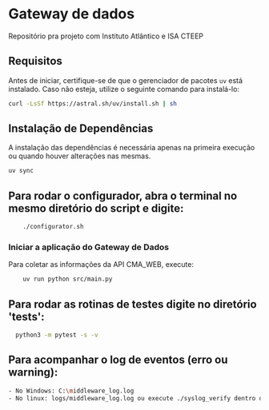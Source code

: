 # Gateway de dados

Repositório pra projeto com Instituto Atlântico e ISA CTEEP


## Requisitos

Antes de iniciar, certifique-se de que o gerenciador de pacotes `uv` está instalado. Caso não esteja, utilize o seguinte comando para instalá-lo:

```bash
curl -LsSf https://astral.sh/uv/install.sh | sh
```

## Instalação de Dependências

A instalação das dependências é necessária apenas na primeira execução ou quando houver alterações nas mesmas.

```bash
uv sync
```

## Para rodar o configurador, abra o terminal no mesmo diretório do script e digite:
```bash
    ./configurator.sh
```

### Iniciar a aplicação do Gateway de Dados

Para coletar as informações da API CMA_WEB, execute:

```bash
    uv run python src/main.py
```

## Para rodar as rotinas de testes digite no diretório 'tests':
```bash
  python3 -m pytest -s -v
```

## Para acompanhar o log de eventos (erro ou warning):
```bash
- No Windows: C:\middleware_log.log
- No linux: logs/middleware_log.log ou execute ./syslog_verify dentro da pasta 'scripts'
``` 
